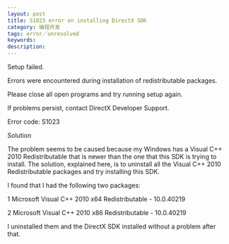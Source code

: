 ```yaml
---
layout: post
title: S1023 error on installing DirectX SDK
category: 编程开发
tags: error／unresolved
keywords: 
description: 
---
```


Setup failed.

Errors were encountered during installation of redistributable packages.

Please close all open programs and try running setup again.

If problems persist, contact DirectX Developer Support.

Error code: S1023

 

Solution

 

The problem seems to be caused because my Windows has a Visual C++ 2010 Redistributable that is newer than the one that this SDK is trying to install. The solution, explained here, is to uninstall all the Visual C++ 2010 Redistributable packages and try installing this SDK.

 

I found that I had the following two packages:

1 Microsoft Visual C++ 2010  x64 Redistributable - 10.0.40219

2 Microsoft Visual C++ 2010  x86 Redistributable - 10.0.40219

I uninstalled them and the DirectX SDK installed without a problem after that.








